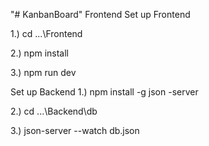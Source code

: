 "# KanbanBoard" 
 Frontend
 Set up Frontend
 
1.) cd ...\Frontend

2.) npm install

3.) npm run dev

Set up Backend
1.) npm install -g json -server

2.) cd ...\Backend\db

3.) json-server --watch db.json
